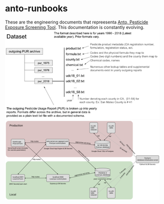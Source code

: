 # anto-runbooks

These are the engineering documents that repreesenta [Anto, Pesticide Exposure Screening Tool](https://tryanto.io/). This documentation is constantly evolving. 
![Dataset Structure](dataset_structure.png)
![Anto architecture diagram](anto-architecture-diagram.png)
